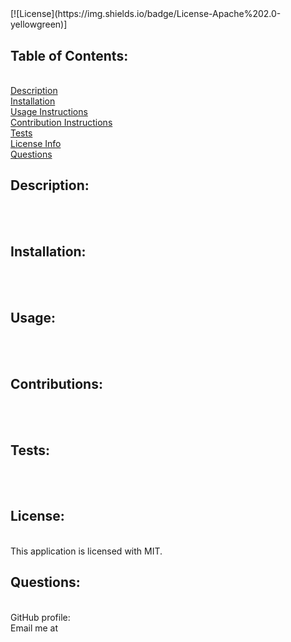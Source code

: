 <h1></h1><br>
      [![License](https://img.shields.io/badge/License-Apache%202.0-yellowgreen)]<br>
      <h2>Table of Contents:</h2><br>
      <a href="#description">Description</a><br>
      <a href="#installation">Installation</a><br>
      <a href="#usage">Usage Instructions</a><br>
      <a href="#contribute">Contribution Instructions</a><br>
      <a href="#tests">Tests</a><br>
      <a href="#license">License Info</a><br>
      <a href="#questions">Questions</a><br>
      <h2>Description:</h2><br>
      <br>
      <h2>Installation:</h2><br>
      <br>
      <h2>Usage:</h2><br>
      <br>
      <h2>Contributions:</h2><br>
      <br>
      <h2>Tests:</h2><br>
      <br>
      <h2>License:</h2><br>
      This application is licensed with MIT.<br>
      <h2>Questions:</h2><br>
      GitHub profile: <a href="https://github.com/"></a><br>
      Email me at <br>
      